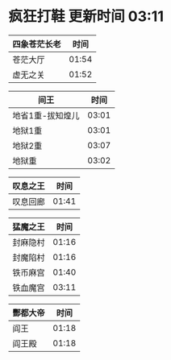 # 疯狂打鞋 更新时间 03:11

| 四象苍茫长老   | 时间    |
|--------|-------|
| 苍茫大厅 | 01:54 |
| 虚无之关 | 01:52 |

| 间王   | 时间    |
|--------|-------|
| 地省1重-拔知煌儿 | 03:01 |
| 地狱1重 | 03:01 |
| 地狱2重 | 03:07 |
| 地狱重 | 03:02 |

| 叹息之王   | 时间    |
|--------|-------|
| 叹息回廊 | 01:41 |

| 猛魔之王   | 时间    |
|--------|-------|
| 封麻隐村 | 01:16 |
| 封魔陷村 | 01:16 |
| 铁币麻宫 | 01:40 |
| 铁血魔宫 | 03:11 |

| 酆都大帝   | 时间    |
|--------|-------|
| 阎王 | 01:18 |
| 阎王殿 | 01:18 |
